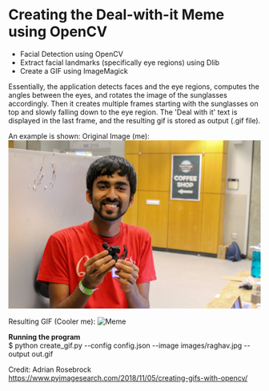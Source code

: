 # Creating the Deal-with-it Meme using OpenCV

- Facial Detection using OpenCV
- Extract facial landmarks (specifically eye regions) using Dlib
- Create a GIF using ImageMagick

Essentially, the application detects faces and the eye regions, computes the angles between the eyes, and rotates the image of the sunglasses accordingly. Then it creates multiple frames starting with the sunglasses on top and slowly falling down to the eye region. The 'Deal with it' text is displayed in the last frame, and the resulting gif is stored as output (.gif file).


An example is shown:
Original Image (me): ![Original](images/raghav.jpg)

Resulting GIF (Cooler me): ![Meme](raghav.gif)


**Running the program** <br/>
    $ python create_gif.py --config config.json --image images/raghav.jpg --output out.gif


Credit: Adrian Rosebrock
https://www.pyimagesearch.com/2018/11/05/creating-gifs-with-opencv/
